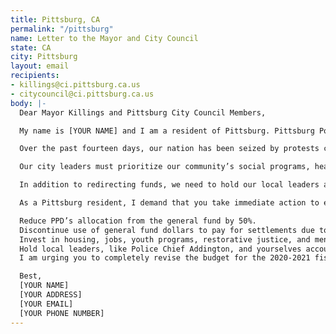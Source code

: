 ```yaml
---
title: Pittsburg, CA
permalink: "/pittsburg"
name: Letter to the Mayor and City Council
state: CA
city: Pittsburg
layout: email
recipients:
- killings@ci.pittsburg.ca.us
- citycouncil@ci.pittsburg.ca.us
body: |-
  Dear Mayor Killings and Pittsburg City Council Members,

  My name is [YOUR NAME] and I am a resident of Pittsburg. Pittsburg Police Department takes an enormous share of the city’s general fund, taking away 61.53% of needed resources that can be allocated to essential programs and services in our city. I’m writing to you today to demand that Pittsburg support the redirection of significant funds back into the community for the 2020-2021 fiscal year.

  Over the past fourteen days, our nation has been seized by protests calling for the systematic upheaval of institutions that promote racism and anti-Blackness, especially the institution that is the police, while also reimagining what community accountability can look like. While other Bay Area cities have been at the forefront of many of these protests, there have also been numerous outcries within Pittsburg. You may have witnessed these outcries through the 24 letters sent during the June 3rd city council meeting, through numerous posts all over social media, and through the peaceful demonstration outside of City Hall on Friday, June 5th.

  Our city leaders must prioritize our community’s social programs, health care, housing, small businesses, and education. We must ensure that all students, especially black students and students of color, are equipped with the tools necessary to continue learning and thriving, rather than being stereotyped and heavily policed. Moreover, there is absolutely no reason a teacher must ask a student to bring basic school supplies when the funds distributed to the police department can be allocated to fulfill the needs of PUSD.

  In addition to redirecting funds, we need to hold our local leaders accountable. Our Chief of Police, Brian Addington, failed to properly disclose documents in a case involving excessive force in 2014. We demand the resignation of Brian Addington in this formidable role.

  As a Pittsburg resident, I demand that you take immediate action to ensure the following:

  Reduce PPD’s allocation from the general fund by 50%.
  Discontinue use of general fund dollars to pay for settlements due to police murder, misconduct, and negligence.
  Invest in housing, jobs, youth programs, restorative justice, and mental health workers to keep the community safe.
  Hold local leaders, like Police Chief Addington, and yourselves accountable.
  I am urging you to completely revise the budget for the 2020-2021 fiscal year. Public opinion is with me.

  Best,
  [YOUR NAME]
  [YOUR ADDRESS]
  [YOUR EMAIL]
  [YOUR PHONE NUMBER]
---
```


